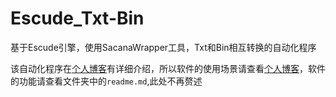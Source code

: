# Escude_Txt-Bin
基于Escude引擎，使用SacanaWrapper工具，Txt和Bin相互转换的自动化程序

该自动化程序在[个人博客](https://pxbang.github.io/2024/04/13/galgame的全自动免费AI汉化-Escude引擎/)有详细介绍，所以软件的使用场景请查看[个人博客](https://pxbang.github.io/2024/04/13/galgame的全自动免费AI汉化-Escude引擎/)，软件的功能请查看文件夹中的`readme.md`,此处不再赘述

